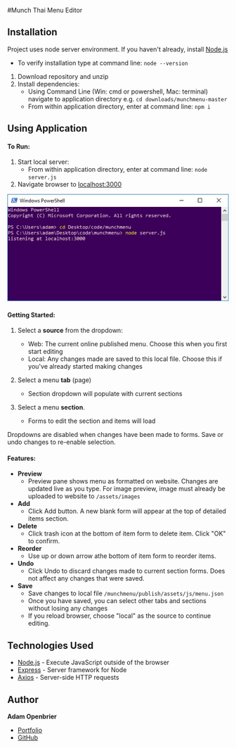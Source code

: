 #Munch Thai Menu Editor

## Installation
Project uses node server environment. If you haven't already, install [Node.js](https://nodejs.org/en/download/) 
- To verify installation type at command line: `node --version`
1. Download repository and unzip
2. Install dependencies:
   - Using Command Line (Win: cmd or powershell, Mac: terminal) navigate to application directory e.g. `cd downloads/munchmenu-master`
   - From within application directory, enter at command line: `npm i`  

## Using Application

#### To Run:
1. Start local server: 
   - From within application directory, enter at command line: `node server.js`
2. Navigate browser to [localhost:3000](localhost:3000)  

![powershell screenshot change directory then run command: node server.js](./readme/shell.jpg)

#### Getting Started:
1. Select a **source** from the dropdown:
   - Web: The current online published menu. Choose this when you first start editing
   - Local: Any changes made are saved to this local file. Choose this if you've already started making changes

2. Select a menu **tab** (page)
   - Section dropdown will populate with current sections

3. Select a menu **section**.
   - Forms to edit the section and items will load  
     
Dropdowns are disabled when changes have been made to forms. Save or undo changes to re-enable selection.

#### Features:

* **Preview**
  - Preview pane shows menu as formatted on website. Changes are updated live as you type. For image preview, image must already be uploaded to website to `/assets/images`
* **Add**
  - Click Add button. A new blank form will appear at the top of detailed items section. 
* **Delete**
  - Click trash icon at the bottom of item form to delete item. Click "OK" to confirm. 
* **Reorder**
  - Use up or down arrow athe bottom of item form to reorder items.
* **Undo**
  - Click Undo to discard changes made to current section forms. Does not affect any changes that were saved.
* **Save**
  - Save changes to local file `/munchmenu/publish/assets/js/menu.json` 
  - Once you have saved, you can select other tabs and sections without losing any changes
  - If you reload browser, choose "local" as the source to continue editing.

## Technologies Used
- [Node.js](https://nodejs.org) - Execute JavaScript outside of the browser
- [Express](https://www.npmjs.com/package/express) - Server framework for Node
- [Axios](https://www.npmjs.com/package/axios) - Server-side HTTP requests

## Author
**Adam Openbrier**
- [Portfolio](https://www.adamopenbrier.com)  
- [GitHub](https://github.com/aOpenbrier)  